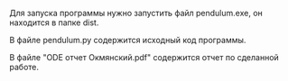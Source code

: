 Для запуска программы нужно запустить файл pendulum.exe, он находится в папке dist.

В файле pendulum.py содержится исходный код программы.

В файле "ODE отчет Окмянский.pdf" содержится отчет по сделанной работе.
